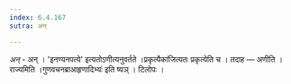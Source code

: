 ```yaml
---
index: 6.4.167
sutra: अन्

---
```

_अन्_ - अन् । 'इनण्यनपत्ये' इत्यतोऽणीत्यनुवर्तते ।प्रकृत्यैका॑जित्यतः प्रकृत्येति च । तदाह — अणीति । राज्यमिति ।गुणवचनब्राआहृणादिभ्यः॑ इति ष्यञ् । टिलोपः ।